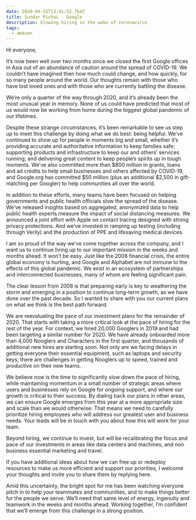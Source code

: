 ```yaml
---
date: 2020-04-15T13:41:52.764Z
title: Sundar Pichai - Google
description: Slowing hiring in the wake of coronavirus
tags:
  - amazon
---
```

Hi everyone,

It’s now been well over two months since we closed the first Google offices in Asia out of an abundance of caution around the spread of COVID-19. We couldn’t have imagined then how much could change, and how quickly, for so many people around the world. Our thoughts remain with those who have lost loved ones and with those who are currently battling the disease.

We’re only a quarter of the way through 2020, and it’s already been the most unusual year in memory. None of us could have predicted that most of us would now be working from home during the biggest global pandemic of our lifetimes.

Despite these strange circumstances, it’s been remarkable to see us step up to meet this challenge by doing what we do best: being helpful. We’ve continued to show up for people in moments big and small, whether it’s providing accurate and authoritative information to keep families safe; supporting products and infrastructure to keep our and others’ services running; and delivering great content to keep people’s spirits up in tough moments. We’ve also committed more than $800 million in grants, loans and ad credits to help small businesses and others affected by COVID-19, and Google.org has committed $50 million (plus an additional $2,500 in gift-matching per Googler) to help communities all over the world.

In addition to these efforts, many teams have been focused on helping governments and public health officials slow the spread of the disease. We’ve released insights based on aggregated, anonymized data to help public health experts measure the impact of social distancing measures. We announced a joint effort with Apple on contact tracing designed with strong privacy protections. And we’ve invested in ramping up testing (including through Verily) and the production of PPE and lifesaving medical devices.

I am so proud of the way we’ve come together across the company, and I want us to continue living up to our important mission in the weeks and months ahead. It won’t be easy. Just like the 2008 financial crisis, the entire global economy is hurting, and Google and Alphabet are not immune to the effects of this global pandemic. We exist in an ecosystem of partnerships and interconnected businesses, many of whom are feeling significant pain.

The clear lesson from 2008 is that preparing early is key to weathering the storm and emerging in a position to continue long-term growth, as we have done over the past decade. So I wanted to share with you our current plans on what we think is the best path forward.

We are reevaluating the pace of our investment plans for the remainder of 2020. That starts with taking a more critical look at the pace of hiring for the rest of the year. For context, we hired 20,000 Googlers in 2019 and had been targeting a similar number for 2020. We have already onboarded more than 4,000 Nooglers and Characters in the first quarter, and thousands of additional new hires are starting soon. Not only are we facing delays in getting everyone their essential equipment, such as laptops and security keys, there are challenges in getting Nooglers up to speed, trained and productive on their new teams.

We believe now is the time to significantly slow down the pace of hiring, while maintaining momentum in a small number of strategic areas where users and businesses rely on Google for ongoing support, and where our growth is critical to their success. By dialing back our plans in other areas, we can ensure Google emerges from this year at a more appropriate size and scale than we would otherwise. That means we need to carefully prioritize hiring employees who will address our greatest user and business needs. Your leads will be in touch with you about how this will work for your team.

Beyond hiring, we continue to invest, but will be recalibrating the focus and pace of our investments in areas like data centers and machines, and non business essential marketing and travel.

If you have additional ideas about how we can free up or redeploy resources to make us more efficient and support our priorities, I welcome your thoughts and invite you to share them by replying here.

Amid this uncertainty, the bright spot for me has been watching everyone pitch in to help your teammates and communities, and to make things better for the people we serve. We’ll need that same level of energy, ingenuity and teamwork in the weeks and months ahead. Working together, I’m confident that we’ll emerge from this challenge in a strong position.
